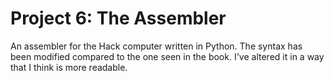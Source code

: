 # Project 6: The Assembler

An assembler for the Hack computer written in Python. The syntax has been
modified compared to the one seen in the book. I've altered it in a way that
I think is more readable.
